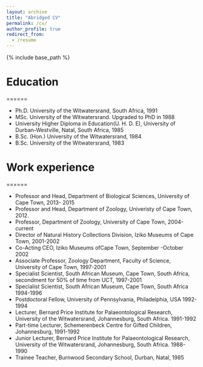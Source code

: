 ```yaml
---
layout: archive
title: "Abridged CV"
permalink: /cv/
author_profile: true
redirect_from:
  - /resume
---
```


{% include base_path %}

# Education
======
* Ph.D. University of the Witwatersrand, South Africa, 1991
* MSc. University of the Witwatersrand. Upgraded to PhD in 1988
* University Higher Diploma in Education(U. H. D. E), University of Durban-Westville, Natal, South Africa, 1985
* B.Sc. (Hon.) University of the Witwatersrand, 1984
* B.Sc. University of the Witwatersrand, 1983
# Work experience
======
* Professor and Head, Department of Biological Sciences, University of Cape Town, 2013- 2015
* Professor and Head, Department of Zoology, Univeristy of Cape Town, 2012.
* Professor, Department of Zoology, University of Cape Town, 2004-current
* Director of Natural History Collections Division, Iziko Museums of Cape Town, 2001-2002
* Co-Acting CEO, Iziko Museums ofCape Town, September -October 2002
* Associate Professor, Zoology Department, Faculty of Science, University of Cape Town, 1997-2001
* Specialist Scientist, South African Museum, Cape Town, South Africa, secondment for 50% of time from UCT, 1997-2001
* Specialist Scientist, South African Museum, Cape Town, South Africa 1994-1996
* Postdoctoral Fellow, University of Pennsylvania, Philadelphia, USA 1992-1994
* Lecturer, Bernard Price Institute for Palaeontological Research, University of the Witwatersrand, Johannesburg, South Africa. 1991-1992
* Part-time Lecturer, Schemerenbeck Centre for Gifted Children, Johannesburg, 1991-1992
* Junior Lecturer, Bernard Price Institute for Palaeontological Research, University of the Witwatersrand, Johannesburg, South Africa. 1988-1990
* Trainee Teacher, Burnwood Secondary School, Durban, Natal, 1985
  
